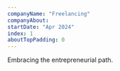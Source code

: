 ```yaml
---
companyName: "Freelancing"
companyAbout:
startDate: "Apr 2024"
index: 1
aboutTopPadding: 0
---
```


Embracing the entrepreneurial path.
